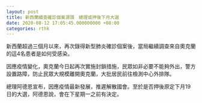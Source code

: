 ```yaml
---
layout: post
title: 新西蘭續查確診個案源頭　總理或押後下月大選
date: 2020-08-12 17:05:45.000000000 +08:00
categories: rthk
---
```


新西蘭超過三個月以來，再次錄得新型肺炎確診個案後，當局繼續調查來自奧克蘭的這4名患者是如何受感染。

因應疫情變化，奧克蘭今日起再次實施封鎖措施，民眾如非必要不能夠外出，警方設置路障，防止民眾大規模離開奧克蘭，大批居民前往檢測中心外排隊。

總理阿德恩宣布，因應疫情最新發展，推遲解散國會。至於是否押後原定下月19日的大選，阿德恩說，會在下星期一之前有決定。
